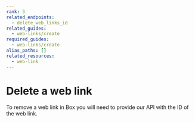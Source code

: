 ```yaml
---
rank: 3
related_endpoints:
  - delete_web_links_id
related_guides:
  - web-links/create
required_guides:
  - web-links/create
alias_paths: []
related_resources:
  - web-link
---
```


# Delete a web link

To remove a web link in Box you will need to provide our API with the ID of
the web link.

<Samples id='delete_web_links_id' />
